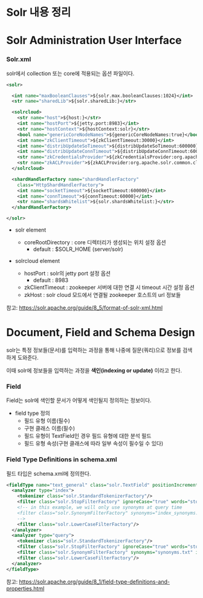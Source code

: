 # Solr 내용 정리

# Solr Administration User Interface

### Solr.xml

solr에서 collection 또는 core에 적용되는 옵션 파일이다.

```xml
<solr>

  <int name="maxBooleanClauses">${solr.max.booleanClauses:1024}</int>
  <str name="sharedLib">${solr.sharedLib:}</str>

  <solrcloud>
    <str name="host">${host:}</str>
    <int name="hostPort">${jetty.port:8983}</int>
    <str name="hostContext">${hostContext:solr}</str>
    <bool name="genericCoreNodeNames">${genericCoreNodeNames:true}</bool>
    <int name="zkClientTimeout">${zkClientTimeout:30000}</int>
    <int name="distribUpdateSoTimeout">${distribUpdateSoTimeout:600000}</int>
    <int name="distribUpdateConnTimeout">${distribUpdateConnTimeout:60000}</int>
    <str name="zkCredentialsProvider">${zkCredentialsProvider:org.apache.solr.common.cloud.DefaultZkCredentialsProvider}</str>
    <str name="zkACLProvider">${zkACLProvider:org.apache.solr.common.cloud.DefaultZkACLProvider}</str>
  </solrcloud>

  <shardHandlerFactory name="shardHandlerFactory"
    class="HttpShardHandlerFactory">
    <int name="socketTimeout">${socketTimeout:600000}</int>
    <int name="connTimeout">${connTimeout:60000}</int>
    <str name="shardsWhitelist">${solr.shardsWhitelist:}</str>
  </shardHandlerFactory>

</solr>
```

- solr element
  - coreRootDirectory : core 디렉터리가 생성되는 위치 설정 옵션
    - default : $SOLR_HOME (server/solr)

- solrcloud element
  - hostPort : solr의 jetty port 설정 옵션
    - default : 8983
  - zkClientTimeout : zookeeper 서버에 대한 연결 시 timeout 시간 설정 옵션
  - zkHost : solr cloud 모드에서 연결될 zookeeper 호스트의 url 정보들

참고: https://solr.apache.org/guide/8_5/format-of-solr-xml.html
 
# Document, Field and Schema Design

solr는 특정 정보들(문서)를 입력하는 과정을 통해 나중에 질문(쿼리)으로 정보를 검색하게 도와준다.

이때 solr에 정보들을 입력하는 과정을 **색인(indexing or update)** 이라고 한다.

### Field

Field는 solr에 색인할 문서가 어떻게 색인될지 정의하는 정보이다.

- field type 정의
  - 필드 유형 이름(필수)
  - 구현 클래스 이름(필수)
  - 필드 유형이 TextField인 경우 필드 유형에 대한 분석 필드
  - 필드 유형 속성(구현 클래스에 따라 일부 속성이 필수일 수 있다)

### Field Type Definitions in schema.xml

필드 타입은 schema.xml에 정의한다.

```xml
<fieldType name="text_general" class="solr.TextField" positionIncrementGap="100"> 
  <analyzer type="index"> 
    <tokenizer class="solr.StandardTokenizerFactory"/>
    <filter class="solr.StopFilterFactory" ignoreCase="true" words="stopwords.txt" />
    <!-- in this example, we will only use synonyms at query time
    <filter class="solr.SynonymFilterFactory" synonyms="index_synonyms.txt" ignoreCase="true" expand="false"/>
    -->
    <filter class="solr.LowerCaseFilterFactory"/>
  </analyzer>
  <analyzer type="query">
    <tokenizer class="solr.StandardTokenizerFactory"/>
    <filter class="solr.StopFilterFactory" ignoreCase="true" words="stopwords.txt" />
    <filter class="solr.SynonymFilterFactory" synonyms="synonyms.txt" ignoreCase="true" expand="true"/>
    <filter class="solr.LowerCaseFilterFactory"/>
  </analyzer>
</fieldType>
```

참고: https://solr.apache.org/guide/8_1/field-type-definitions-and-properties.html

